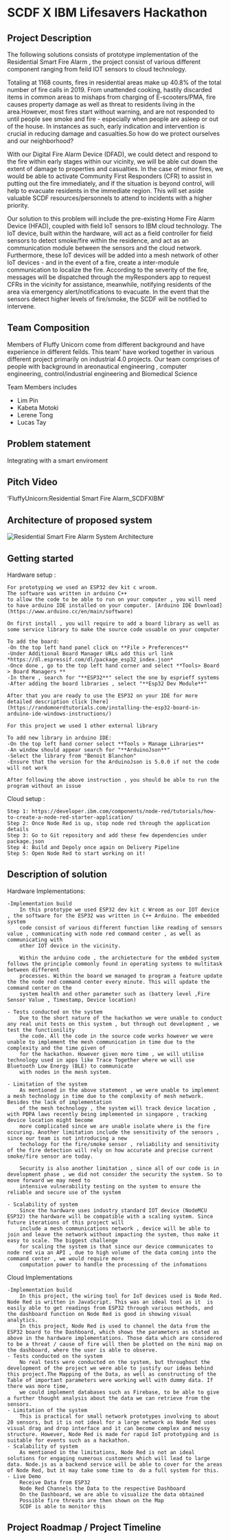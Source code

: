  
# SCDF X IBM Lifesavers Hackathon 

## Project Description
The following solutions consists of prototype implementation of the Residential Smart Fire Alarm , the project 
consist of various different component ranging from feild IOT sensors to cloud technology. 

Totaling at 1168 counts, fires in residential areas make up 40.8% of the total number of fire calls in 2019. From unattended cooking, 
hastily discarded items in common areas to mishaps from charging of E-scooters/PMA, fire causes property damage as well as threat to 
residents living in the area.However, most fires start without warning, and are not responded to until people see smoke and fire -
especially when people are asleep or out of the house. In instances as such, early indication and intervention is crucial in reducing 
damage and casualties.So how do we protect ourselves and our neighborhood?

With our Digital Fire Alarm Device (DFAD), we could detect and respond to the fire within early stages within our vicinity, we will be 
able cut down the extent of damage to properties and casualties. In the case of minor fires, we would be able to activate Community First Responders 
(CFR) to assist in putting out the fire immediately, and if the situation is beyond control, will help to evacuate residents in the immediate region. 
This will set aside valuable SCDF resources/personnels to attend to incidents with a higher priority. 

Our solution to this problem will include the pre-existing Home Fire Alarm Device (HFAD), coupled with field IoT sensors to IBM cloud technology. 
The IoT device, built within the hardware, will act as a field controller for field sensors to detect smoke/fire within the residence, and act as an
communication module between the sensors and the cloud network. Furthermore, these IoT devices will be added into a mesh network of other IoT devices - 
and in the event of a fire, create a inter-module communication to localize the fire. According to the severity of the fire, messages will be dispatched 
through the myResponders app to request CFRs in the vicinity for assistance, meanwhile, notifying residents of the area via emergency alert/notifications 
to evacuate. In the event that the sensors detect higher levels of fire/smoke, the SCDF will be notified to intervene. 
    
## Team Composition

Members of Fluffy Unicorn come from different background and have experience in different feilds. This team'
have worked together in various different project primarily on industrial 4.0 projects. Our team comprises of
people with background in areonautical engineering , computer engineering, control/industrial engineering and 
Biomedical Science


Team Members includes
- Lim Pin
- Kabeta Motoki
- Lerene Tong 
- Lucas Tay

## Problem statement
   Integrating with a smart enviroment

## Pitch Video
‘FluffyUnicorn:Residential Smart Fire Alarm_SCDFXIBM’
<!-- TODO: Insert youtube pitch link in here-->

## Architecture of proposed system
![Residential Smart Fire Alarm System Architecture](https://github.com/asshle/FluffyUnicorn/blob/master/Assets%20Image/SystemArchitecture.PNG?raw=true)

## Getting started
Hardware setup :
```
For prototyping we used an ESP32 dev kit c wroom.
The software was written in arduino C++ 
to allow the code to be able to run on your computer , you will need to have arduino IDE installed on your computer. [Arduino IDE Download](https://www.arduino.cc/en/main/software)

On first install , you will require to add a board library as well as some service library to make the source code usuable on your computer

To add the board:
-On the top left hand panel click on **File > Preferences**
-Under Additional Board Manager URLs add this url link *https://dl.espressif.com/dl/package_esp32_index.json*
-Once done , go to the top left hand corner and select **Tools> Board > Board Managers **  
-In there , search for "**ESP32**" select the one by esprieff systems
-After adding the board libraries , select "**Esp32 Dev Module**"

After that you are ready to use the ESP32 on your IDE for more detailed description click [here](https://randomnerdtutorials.com/installing-the-esp32-board-in-arduino-ide-windows-instructions/)

For this project we used 1 other external library 

To add new library in arduino IDE: 
-On the top left hand corner select **Tools > Manage Libraries**
-An window should appear search for "**ArduinoJson**"
-Select the library from "Benoit Blanchon"
-Ensure that the version for the ArduinoJson is 5.0.0 if not the code will not work

After following the above instruction , you should be able to run the program without an issue

```    
Cloud setup :
```
Step 1: https://developer.ibm.com/components/node-red/tutorials/how-to-create-a-node-red-starter-application/
Step 2: Once Node Red is up, stop node red through the application details
Step 3: Go to Git repository and add these few dependencies under package.json
Step 4: Build and Depoly once again on Delivery Pipeline
Step 5: Open Node Red to start working on it!

```

## Description of solution

Hardware Implementations:
```    
-Implementation build
    In this prototype we used ESP32 dev kit c Wroom as our IOT device , the software for the ESP32 was written in C++ Arduino. The embedded system
    code consist of various different function like reading of sensors value , communicating with node red command center , as well as communicating with 
    other IOT device in the vicinity. 

    Within the arduino code , the archietecture for the embded system follows the principle commonly found in operating systems to multitask between different 
    processes. Within the board we managed to program a feature update the the node red command center every minute. This will update the command center on the
    system health and other parameter such as (battery level ,Fire Sensor Value , Timestamp, Device location)
 
- Tests conducted on the system
    Due to the short nature of the hackathon we were unable to conduct any real unit tests on this system , but through out development , we test the functionility
    the code. All the code in the source code works however we were unable to implement the mesh communication in time due to the complexity and the time given of 
    for the hackathon. However given more time , we will utilise technology used in apps like Trace Together where we will use Bluetooth Low Energy (BLE) to communicate
    with nodes in the mesh system. 

- Limitation of the system
    As mentioned in the above statement , we were unable to implement a mesh technology in time due to the complexity of mesh network. Besides the lack of implementation
    of the mesh technology , the system will track device location , with PDPA laws recently being implemented in singapore , tracking device location might become 
    more complicated since we are unable isolate where is the fire occuring. Another limitation include the sensitivity of the sensors , since our team is not introducing a new 
    techology for the fire/smoke sensor , reliability and sensitivity of the fire detection will rely on how accurate and precise current smoke/fire sensor are today.

    Security is also another limitation , since all of our code is in development phase , we did not consider the security the system. So to move forward we may need to 
    intensive vulnerability testing on the system to ensure the reliable and secure use of the system 

- Scalability of system
    Since the hardware uses industry standard IOT device (NodeMCU ESP32) the hardware will be compatible with a scaling system. Since future iterations of this project will 
    include a mesh communications network , device will be able to join and leave the network without impacting the system, thus make it easy to scale. The biggest challenge 
    for scaling the system is that since our device communicates to node red via an API , due to high volume of the data coming into the command center , we would require more 
    computation power to handle the processing of the infomations 

```
Cloud Implementations
```
-Implementation build
    In this project, the wiring tool for IoT devices used is Node Red. Node Red is written in JavaScript. This was an ideal tool as it  is easily able to get readings from ESP32 through various methods, and the dashboard function on Node Red is good in showing visual analytics. 
    In this project, Node Red is used to channel the data from the ESP32 board to the Dashboard, which shows the parameters as stated as above in the hardware implementations. Those data which are considered to be a threat / cause of fire will then be plotted on the mini map on the dashboard, where the user is able to observe.
- Tests conducted on the system
    No real tests were conducted on the system, but throughout the development of the project we were able to justify our ideas behind this project.The Mapping of the Data, as well as constructing of the Table of important parameters were working well with dummy data. If there was more time,
    we could implement databases such as Firebase, to be able to give a further thought analysis about the data we can retrieve from the sensors.
- Limitation of the system
    This is practical for small network prototypes involving to about 20 sensors, but it is not ideal for a large network as Node Red uses visual drag and drop interface and it can become complex and messy structure. However, Node Red is made for rapid IoT prototyping and is suitable for events such as a hackathon. 
- Scalability of system
    As mentioned in the limitations, Node Red is not an ideal solutions for engaging numerous customers which will lead to large data. Node.js as a backend service will be able to cover for the areas of Node Red, but it may take some time to  do a full system for this.
- Live Demo
    Receive Data from ESP32
    Node Red Channels the Data to the respective Dashboard
    On the Dashboard, we are able to visualize the data obtained
    Possible fire threats are then shown on the Map
    SCDF is able to monitor this

```
   
## Project Roadmap / Project Timeline
 <!-- TODO: insert Project Roadmap and Project timeline write up here-->





